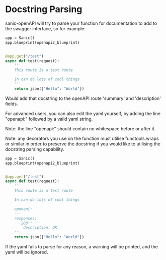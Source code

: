 # Docstring Parsing

sanic-openAPI will try to parse your function for documentation to add to the swagger interface, so for example:

```python
app = Sanic()
app.blueprint(openapi2_blueprint)


@app.get("/test")
async def test(request):
	'''
	This route is a test route

	In can do lots of cool things
	'''
    return json({"Hello": "World"})
```

Would add that docstring to the openAPI route 'summary' and 'description' fields.

For advanced users, you can also edit the yaml yourself, by adding the line "openapi:" followed by a valid yaml string.

Note: the line "openapi:" should contain no whitespace before or after it.

Note: any decorators you use on the function must utilise functools.wraps or similar in order to preserve the docstring if you would like to utilising the docstring parsing capability.

```python
app = Sanic()
app.blueprint(openapi2_blueprint)


@app.get("/test")
async def test(request):
	'''
	This route is a test route

	In can do lots of cool things

	openapi:
	---
	responses:
	  '200':
	    description: OK
	'''
    return json({"Hello": "World"})
```

If the yaml fails to parse for any reason, a warning will be printed, and the yaml will be ignored.
